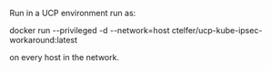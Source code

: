Run in a UCP environment run as: 

  docker run --privileged -d --network=host ctelfer/ucp-kube-ipsec-workaround:latest

on every host in the network.
